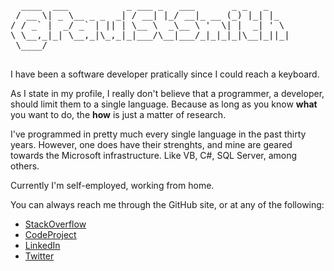 <pre>
  ____  ___           _ ___ _   ___       _ _   _    
 / __ \| _ \__ _ _  _| / __| |_/ __|_ __ (_) |_| |_  
/ / _` |  _/ _` | || | \__ \  _\__ \ '  \| |  _| ' \ 
\ \__,_|_| \__,_|\_,_|_|___/\__|___/_|_|_|_|\__|_||_|
 \____/                                              
 </pre>

I have been a software developer pratically since I could reach a keyboard.

As I state in my profile, I really don't believe that a programmer, a developer, should
limit them to a single language. Because as long as you know **what** you want to do, 
the **how** is just a matter of research.

I've programmed in pretty much every single language in the past thirty years. However, 
one does have their strenghts, and mine are geared towards the Microsoft infrastructure.
Like VB, C#, SQL Server, among others.

Currently I'm self-employed, working from home.

You can always reach me through the GitHub site, or at any of the following:

* <a href="https://stackoverflow.com/users/44375">StackOverflow</a>
* <a href="https://www.codeproject.com/Members/PaulStSmith">CodeProject</a>
* <a href="https://www.linkedin.com/in/paulstsmith/">LinkedIn</a>
* <a href="https://twitter.com/PaulStSmith">Twitter</a>

<!---
PaulStSmith/PaulStSmith is a ✨ special ✨ repository because its 
`README.md` (this file) appears on your GitHub profile.
You can click the Preview link to take a look at your changes.
--->
